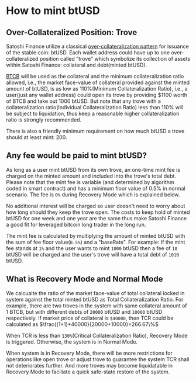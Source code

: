 # How to mint btUSD

## Over-Collateralized Position: Trove

Satoshi Finance utilize a classical [over-collateralization pattern](https://coinmarketcap.com/academy/glossary/over-collateralization) for issuance of the stable coin: btUSD. Each wallet address could have up to one over-collateralized position called "trove" which symbolize its collection of assets within Satoshi Finance: collateral and debt(minted btUSD).

[BTCB](https://www.binance.com/en/collateral-btokens) will be used as the collateral and the minimum collateralization ratio allowed, i.e., the market face-value of collateral provided against the minted amount of btUSD, is as low as 110%(Minimum Collateralization Ratio), i.e., a user(just any wallet address) could open its trove by providing $1100 worth of BTCB and take out 1000 btUSD. But note that any trove with a collateralization ratio(Individual Collateralization Ratio) less than 110% will be subject to liquidation, thus keep a reasonable higher collateralization ratio is strongly recommended.

There is also a friendly minimum requirement on how much btUSD a trove should at least mint: 200.

## Any fee would be paid to mint btUSD?
As long as a user mint btUSD from its own trove, an one-time mint fee is charged on the minted amount and included into the trove's total debt. Please note that the mint fee is variable (and determined by algorithm coded in smart contract) and has a minimum floor value of 0.5% in normal scenario. The fee is `0%` during Recovery Mode which is explained below. 

No additional interest will be charged so user doesn't need to worry about how long should they keep the trove open. The costs to keep hold of minted btUSD for one week and one year are the same thus make Satoshi Finance a good fit for leveraged bitcoin long trader in the long run. 

The mint fee is calculated by multiplying the amount of minted btUSD with the sum of fee floor value(`0.5%`) and a "baseRate". For example: If the mint fee stands at `1%` and the user wants to mint `1000` btUSD then a fee of `10` btUSD will be charged and the user's trove will have a total debt of `1010` btUSD.

## What is Recovery Mode and Normal Mode
We calcualte the ratio of the market face-value of total collateral locked in system against the total minted btUSD as Total Collateralization Ratio. For example, there are two troves in the system with same collateral amount of 1 BTCB, but with different debts of `20000` btUSD and `10000` btUSD respectively. If market price of collateral is `$40000`, then TCR could be calculated as $\frac{(1+1)*40000}{20000+10000}=266.67\%$

When TCR is less than `130%`(Critical Collateralization Ratio), Recovery Mode is triggered. Otherwise, the system is in Normal Mode.

When system is in Recovery Mode, there will be more restrictions for operations like open trove or adjust trove to guarantee the system TCR shall not deteriorates further. And more troves may become liquidatable in Recovery Mode to faciliate a quick safe-state restore of the system.
